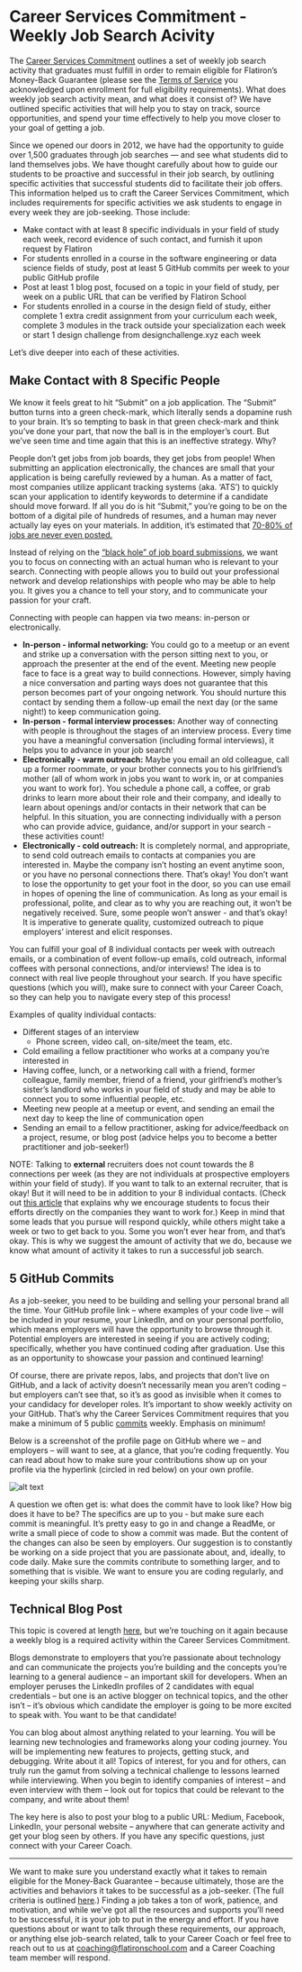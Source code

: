 # Career Services Commitment - Weekly Job Search Acivity

The [Career Services Commitment](https://flatironschool.com/career-services-commitment/) outlines a set of weekly job search activity that graduates must fulfill in order to remain eligible for Flatiron’s Money-Back Guarantee (please see the [Terms of Service](https://learn.co/tos) you acknowledged upon enrollment for full eligibility requirements). What does weekly job search activity mean, and what does it consist of? We have outlined specific activities that will help you to stay on track, source opportunities, and spend your time effectively to help you move closer to your goal of getting a job.

Since we opened our doors in 2012, we have had the opportunity to guide over 1,500 graduates through job searches — and see what students did to land themselves jobs. We have thought carefully about how to guide our students to be proactive and successful in their job search, by outlining specific activities that successful students did to facilitate their job offers. This information helped us to craft the Career Services Commitment, which includes requirements for specific activities we ask students to engage in every week they are job-seeking. Those include: 

* Make contact with at least 8 specific individuals in your field of study each week, record evidence of such contact, and furnish it upon request by Flatiron
* For students enrolled in a course in the software engineering or data science fields of study, post at least 5 GitHub commits per week to your public GitHub profile
* Post at least 1 blog post, focused on a topic in your field of study, per week on a public URL that can be verified by Flatiron School
* For students enrolled in a course in the design field of study, either complete 1 extra credit assignment from your curriculum each week, complete 3 modules in the track outside your specialization each week or start 1 design challenge from designchallenge.xyz each week

Let’s dive deeper into each of these activities.

## Make Contact with 8 Specific People

We know it feels great to hit “Submit” on a job application. The “Submit” button turns into a green check-mark, which literally sends a dopamine rush to your brain. It’s so tempting to bask in that green check-mark and think you’ve done your part, that now the ball is in the employer’s court. But we’ve seen time and time again that this is an ineffective strategy. Why?

People don’t get jobs from job boards, they get jobs from people! When submitting an application electronically, the chances are small that your application is being carefully reviewed by a human. As a matter of fact, most companies utilize applicant tracking systems (aka. ‘ATS’) to quickly scan your application to identify keywords to determine if a candidate should move forward. If all you do is hit “Submit,” you’re going to be on the bottom of a digital pile of hundreds of resumes, and a human may never actually lay eyes on your materials. In addition, it’s estimated that [70-80% of jobs are never even posted.](https://www.npr.org/2011/02/08/133474431/a-successful-job-search-its-all-about-networking)

Instead of relying on the [“black hole” of job board submissions](https://www.youtube.com/watch?v=3E3ABerhq3k), we want you to focus on connecting with an actual human who is relevant to your search. Connecting with people allows you to build out your professional network and develop relationships with people who may be able to help you. It gives you a chance to tell your story, and to communicate your passion for your craft.

Connecting with people can happen via two means: in-person or electronically.
* **In-person - informal networking:** You could go to a meetup or an event and strike up a conversation with the person sitting next to you, or approach the presenter at the end of the event. Meeting new people face to face is a great way to build connections. However, simply having a nice conversation and parting ways does not guarantee that this person becomes part of your ongoing network. You should nurture this contact by sending them a follow-up email the next day (or the same night!) to keep communication going.
* **In-person - formal interview processes:** Another way of connecting with people is throughout the stages of an interview process. Every time you have a meaningful conversation (including formal interviews), it helps you to advance in your job search!
* **Electronically - warm outreach:** Maybe you email an old colleague, call up a former roommate, or your brother connects you to his girlfriend’s mother (all of whom work in jobs you want to work in, or at companies you want to work for). You schedule a phone call, a coffee, or grab drinks to learn more about their role and their company, and ideally to learn about openings and/or contacts in their network that can be helpful. In this situation, you are connecting individually with a person who can provide advice, guidance, and/or support in your search - these activities count!
* **Electronically - cold outreach:** It is completely normal, and appropriate, to send cold outreach emails to contacts at companies you are interested in. Maybe the company isn’t hosting an event anytime soon, or you have no personal connections there. That’s okay! You don’t want to lose the opportunity to get your foot in the door, so you can use email in hopes of opening the line of communication. As long as your email is professional, polite, and clear as to why you are reaching out, it won’t be negatively received. Sure, some people won’t answer - and that’s okay! It is imperative to generate quality, customized outreach to pique employers’ interest and elicit responses.

You can fulfill your goal of 8 individual contacts per week with outreach emails, or a combination of event follow-up emails, cold outreach, informal coffees with personal connections, and/or interviews! The idea is to connect with real live people throughout your search. If you have specific questions (which you will), make sure to connect with your Career Coach, so they can help you to navigate every step of this process!

Examples of quality individual contacts:
* Different stages of an interview
  * Phone screen, video call, on-site/meet the team, etc.
* Cold emailing a fellow practitioner who works at a company you’re interested in
* Having coffee, lunch, or a networking call with a friend, former colleague, family member, friend of a friend, your girlfriend’s mother’s sister’s landlord who works in your field of study and may be able to connect you to some influential people, etc.
* Meeting new people at a meetup or event, and sending an email the next day to keep the line of communication open
* Sending an email to a fellow practitioner, asking for advice/feedback on a project, resume, or blog post (advice helps you to become a better practitioner and job-seeker!)

NOTE: Talking to **external** recruiters does not count towards the 8 connections per week (as they are not individuals at prospective employers within your field of study). If you want to talk to an external recruiter, that is okay! But it will need to be in addition to your 8 individual contacts. (Check out [this article](https://www.quora.com/What-do-tech-recruiters-think-about-programming-bootcamps-like-Hack-Reactor-DigitalCrafts-MakerSquare-and-Dev-Bootcamp/answer/Rebekah-Rombom-1) that explains why we encourage students to focus their efforts directly on the companies they want to work for.)
Keep in mind that some leads that you pursue will respond quickly, while others might take a week or two to get back to you. Some you won’t ever hear from, and that’s okay. This is why we suggest the amount of activity that we do, because we know what amount of activity it takes to run a successful job search.

## 5 GitHub Commits

As a job-seeker, you need to be building and selling your personal brand all the time. Your GitHub profile link – where examples of your code live – will be included in your resume, your LinkedIn, and on your personal portfolio, which means employers will have the opportunity to browse through it. Potential employers are interested in seeing if you are actively coding; specifically, whether you have continued coding after graduation. Use this as an opportunity to showcase your passion and continued learning!

Of course, there are private repos, labs, and projects that don’t live on GitHub, and a lack of activity doesn’t necessarily mean you aren’t coding – but employers can’t see that, so it’s as good as invisible when it comes to your candidacy for developer roles.  It’s important to show weekly activity on your GitHub. That’s why the Career Services Commitment requires that you make a minimum of 5 public [commits](https://chris.beams.io/posts/git-commit/) weekly. Emphasis on minimum!

Below is a screenshot of the profile page on GitHub where we – and employers – will want to see, at a glance, that you’re coding frequently. You can read about how to make sure your contributions show up on your profile via the hyperlink (circled in red below) on your own profile.

![alt text](https://lh6.googleusercontent.com/5hh4PfqvJzYfEfrWvjk4U2YZuM10jZPcBDrBO5TFAPlnOwWzUzsa_63WF4pffWzAe1tOVwIt4f7XCecdKh84K9_xwWNFHJUMV4N_HjQzLD9G5YmWzE7lFkDogZoms7l-j4n1s6rr)

A question we often get is: what does the commit have to look like? How big does it have to be? The specifics are up to you - but make sure each commit is meaningful. It’s pretty easy to go in and change a ReadMe, or write a small piece of code to show a commit was made. But the content of the changes can also be seen by employers. Our suggestion is to constantly be working on a side project that you are passionate about, and, ideally, to code daily. Make sure the commits contribute to something larger, and to something that is visible. We want to ensure you are coding regularly, and keeping your skills sharp.

## Technical Blog Post

This topic is covered at length [here](https://learn.co/tracks/career-prep/career-prep/your-online-presence/blogging), but we’re touching on it again because a weekly blog is a required activity within the Career Services Commitment.

Blogs demonstrate to employers that you’re passionate about technology and can communicate the projects you’re building and the concepts you’re learning to a general audience – an important skill for developers. When an employer peruses the LinkedIn profiles of 2 candidates with equal credentials – but one is an active blogger on technical topics, and the other isn’t – it’s obvious which candidate the employer is going to be more excited to speak with. You want to be that candidate!

You can blog about almost anything related to your learning. You will be learning new technologies and frameworks along your coding journey. You will be implementing new features to projects, getting stuck, and debugging. Write about it all! Topics of interest, for you and for others, can truly run the gamut from solving a technical challenge to lessons learned while interviewing. When you begin to identify companies of interest – and even interview with them – look out for topics that could be relevant to the company, and write about them! 

The key here is also to post your blog to a public URL: Medium, Facebook, LinkedIn, your personal website – anywhere that can generate activity and get your blog seen by others. If you have any specific questions, just connect with your Career Coach.

---

We want to make sure you understand exactly what it takes to remain eligible for the Money-Back Guarantee – because ultimately, those are the activities and behaviors it takes to be successful as a job-seeker. (The full criteria is outlined [here](http://go.flatironschool.com/career-services-commitment).) Finding a job takes a ton of work, patience, and motivation, and while we’ve got all the resources and supports you’ll need to be successful, it is your job to put in the energy and effort. If you have questions about or want to talk through these requirements, our approach, or anything else job-search related, talk to your Career Coach or feel free to reach out to us at [coaching@flatironschool.com](mailto:coaching@flatironschool.com) and a Career Coaching team member will respond.

